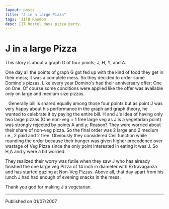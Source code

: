 ```yaml
---
layout: posts
title: "J in a large Pizza"
tags:  IITB Random
desc: IIT hostel days pizza party.
---
```


# J in a large Pizza

This story is about a graph G of four points; J, H, Y, and A.

One day all the points of graph G got fed up with the kind of food they get in
their mess; it was a complete mess. So they decided to order some Domino's
pizzas. Like every year Domino's had their anniversary offer; One on One. Of
course some conditions were applied like the offer was available only on large
and medium size pizzas.

<a onblur="try
{parent.deselectBloggerImageGracefully();} catch(e) {}"
href="http://3.bp.blogspot.com/_hiiwYtuYGgs/Rsu7rBUBQII/AAAAAAAAAEc/dgifGpUTi70/s1600-h/pizza-page.jpg"><img
style="margin: 0pt 10px 10px 0pt; float: left; cursor: pointer;"
src="http://3.bp.blogspot.com/_hiiwYtuYGgs/Rsu7rBUBQII/AAAAAAAAAEc/dgifGpUTi70/s200/pizza-page.jpg"
alt="" id="BLOGGER_PHOTO_ID_5101377350688391298" border="0" /></a>

Generally bill is shared equally among those four points but as point J was very
happy about his performance in the graph and graph theory, he wanted to
celebrate it by paying the entire bill. H and J's idea of having only two large
pizzas (One non-veg + 1 free large veg as J is a vegetarian point) was strongly
rejected by points A and y; Reason? They were worried about their share of
non-veg pizza. So the final order was 2 large and 2 medium i.e., 2 paid and 2
free. Obviously they considered Ceil function while rounding the order because
their hunger was given higher precedence over wastage of Veg Pizza since the
only point interested in eating it was J. So H,A and y were a bit worried.

They realized their worry was futile when they saw J who has already finished
the one large veg Pizza of 14 inch in diameter with Extravaganza and has started
gazing at Non-Veg Pizzas.  Above all, that day apart from his lunch J had had
enough of evening snacks in the mess.

Thank you god for making J a vegetarian.

---
Published on 01/07/2007
